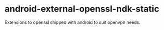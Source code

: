 android-external-openssl-ndk-static
===================================

Extensions to openssl shipped with android to suit openvpn needs.
